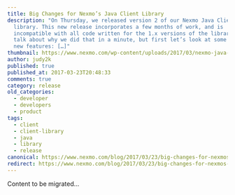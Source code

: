 ```yaml
---
title: Big Changes for Nexmo’s Java Client Library
description: "On Thursday, we released version 2 of our Nexmo Java Client
  library. This new release incorporates a few months of work, and is
  incompatible with all code written for the 1.x versions of the library. I’ll
  talk about why we did that in a minute, but first let’s look at some of the
  new features: […]"
thumbnail: https://www.nexmo.com/wp-content/uploads/2017/03/nexmo-java-client.png
author: judy2k
published: true
published_at: 2017-03-23T20:48:33
comments: true
category: release
old_categories:
  - developer
  - developers
  - product
tags:
  - client
  - client-library
  - java
  - library
  - release
canonical: https://www.nexmo.com/blog/2017/03/23/big-changes-for-nexmos-java-client-library-dr
redirect: https://www.nexmo.com/blog/2017/03/23/big-changes-for-nexmos-java-client-library-dr
---
```

Content to be migrated...